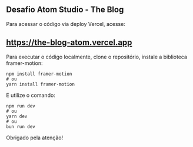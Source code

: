 ## Desafio Atom Studio - The Blog

Para acessar o código via deploy Vercel, acesse: 
## https://the-blog-atom.vercel.app

Para executar o código localmente, clone o repositório, instale a biblioteca framer-motion:
```
npm install framer-motion
# ou
yarn install framer-motion
```
E utilize o comando:
```
npm run dev
# ou
yarn dev
# ou
bun run dev
```

Obrigado pela atenção!
